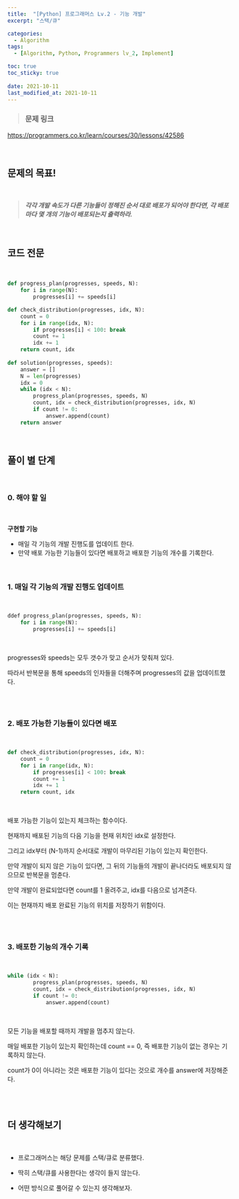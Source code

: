 ```yaml
---
title:  "[Python] 프로그래머스 Lv.2 - 기능 개발"
excerpt: "스택/큐"

categories:
  - Algorithm
tags:
  - [Algorithm, Python, Programmers lv_2, Implement]

toc: true
toc_sticky: true
 
date: 2021-10-11
last_modified_at: 2021-10-11
---
```


> ### 문제 링크
https://programmers.co.kr/learn/courses/30/lessons/42586

<br>

## __문제의 목표!__

<br>

> ___각각 개발 속도가 다른 기능들이 정해진 순서 대로 배포가 되어야 한다면, 각 배포마다 몇 개의 기능이 배포되는지 출력하라.___

<br>

## __코드 전문__

<br>

```python
def progress_plan(progresses, speeds, N):
    for i in range(N):
        progresses[i] += speeds[i]

def check_distribution(progresses, idx, N):
    count = 0
    for i in range(idx, N):
        if progresses[i] < 100: break
        count += 1
        idx += 1
    return count, idx
        
def solution(progresses, speeds):
    answer = []
    N = len(progresses)
    idx = 0
    while (idx < N):
        progress_plan(progresses, speeds, N)
        count, idx = check_distribution(progresses, idx, N)
        if count != 0:
            answer.append(count)
    return answer
```

<br>

## __풀이 별 단계__

<br>

### 0. 해야 할 일 

<br>

__구현할 기능__

* 매일 각 기능의 개발 진행도를 업데이트 한다.
* 만약 배포 가능한 기능들이 있다면 배포하고 배포한 기능의 개수를 기록한다.

<br>

### 1. 매일 각 기능의 개발 진행도 업데이트

<br>

```python
ddef progress_plan(progresses, speeds, N):
    for i in range(N):
        progresses[i] += speeds[i]
```

<br>

progresses와 speeds는 모두 갯수가 맞고 순서가 맞춰져 있다.

따라서 반복문을 통해 speeds의 인자들을 더해주며 progresses의 값을 업데이트했다.

<br>
<br>

### 2. 배포 가능한 기능들이 있다면 배포

<br>

```python
def check_distribution(progresses, idx, N):
    count = 0
    for i in range(idx, N):
        if progresses[i] < 100: break
        count += 1
        idx += 1
    return count, idx
```

<br>

배포 가능한 기능이 있는지 체크하는 함수이다.

현재까지 배포된 기능의 다음 기능을 현재 위치인 idx로 설정한다.

그리고 idx부터 (N-1)까지 순서대로 개발이 마무리된 기능이 있는지 확인한다.

만약 개발이 되지 않은 기능이 있다면, 그 뒤의 기능들의 개발이 끝나더라도 배포되지 않으므로 반복문을 멈춘다.

만약 개발이 완료되었다면 count를 1 올려주고, idx를 다음으로 넘겨준다.

이는 현재까지 배포 완료된 기능의 위치를 저장하기 위함이다.


<br>
<br>

### 3. 배포한 기능의 개수 기록

<br>

```python
while (idx < N):
        progress_plan(progresses, speeds, N)
        count, idx = check_distribution(progresses, idx, N)
        if count != 0:
            answer.append(count)
```

<br>

모든 기능을 배포할 때까지 개발을 멈추지 않는다.

매일 배포한 기능이 있는지 확인하는데 count == 0, 즉 배포한 기능이 없는 경우는 기록하지 않는다.

count가 0이 아니라는 것은 배포한 기능이 있다는 것으로 개수를 answer에 저장해준다.

<br>
<br>

## 더 생각해보기

<br>

* 프로그래머스는 해당 문제를 스택/큐로 분류했다.

* 딱히 스택/큐를 사용한다는 생각이 들지 않는다.

* 어떤 방식으로 풀어갈 수 있는지 생각해보자.
